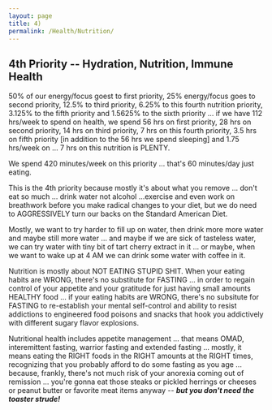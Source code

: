 ```yaml
---
layout: page
title: 4)
permalink: /Health/Nutrition/
---
```





## 4th Priority -- Hydration, Nutrition, Immune Health

50% of our energy/focus goest to first priority, 25% energy/focus goes to second priority, 12.5% to third priority, 6.25% to this fourth nutrition priority, 3.125% to the fifth priority and 1.5625% to the sixth priority ... if we have 112 hrs/week to spend on health, we spend 56 hrs on first priority, 28 hrs on second priority, 14 hrs on third priority, 7 hrs on this fourth priority, 3.5 hrs on fifth priority [in addition to the 56 hrs we spend sleeping] and 1.75 hrs/week on ... 7 hrs on this nutrition is PLENTY. 

We spend 420 minutes/week on this priority ... that's 60 minutes/day just eating.

This is the 4th priority because mostly it's about what you remove ... don't eat so much ... drink water not alcohol ...exercise and even work on breathwork before you make radical changes to your diet, but we do need to AGGRESSIVELY turn our backs on the Standard American Diet.

Mostly, we want to try harder to fill up on water, then drink more more water and maybe still more water  ... and maybe if we are sick of tasteless water, we can try water with tiny bit of tart cherry extract in it ... or maybe, when we want to wake up at 4 AM we can drink some water with coffee in it.

Nutrition is mostly about NOT EATING STUPID SHIT. When your eating habits are WRONG, there's no substitute for FASTING ... in order to regain control of your appetite and your gratitude for just having small amounts HEALTHY food ... if your eating habits are WRONG, there's no subsitute for FASTING to re-establish your mental self-control and ability to resist addictions to engineered food poisons and snacks that hook you addictively with different sugary flavor explosions.

Nutritional health includes appetite management ... that means OMAD, interemittent fasting, warrior fasting and extended fasting ... mostly, it means eating the RIGHT foods in the RIGHT amounts at the RIGHT times, recognizing that you probably afford to do some fasting as you age ... because, frankly, there's not much risk of your anorexia coming out of remission ... you're gonna eat those steaks or pickled herrings or cheeses or peanut butter or favorite meat items anyway -- ***but you don't need the toaster strude!***

